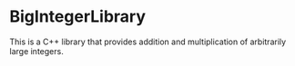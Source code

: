 # BigIntegerLibrary
This is a C++ library that provides addition and multiplication of arbitrarily large integers.
